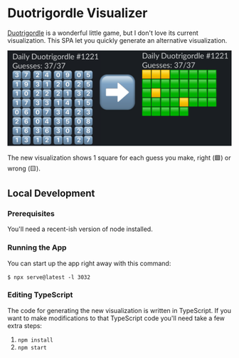 # Duotrigordle Visualizer

[Duotrigordle](https://duotrigordle.com/) is a wonderful little game, but I don't love its current visualization. This SPA let you quickly generate an alternative visualization.

![Preview of the conversion](./preview.png)

The new visualization shows 1 square for each guess you make, right (🟩) or wrong (🟨).

## Local Development

### Prerequisites

You'll need a recent-ish version of node installed.

### Running the App

You can start up the app right away with this command:

```
$ npx serve@latest -l 3032
```

### Editing TypeScript

The code for generating the new visualization is written in TypeScript. If you want to make modifications to that TypeScript code you'll need take a few extra steps:

1. `npm install`
1. `npm start`
